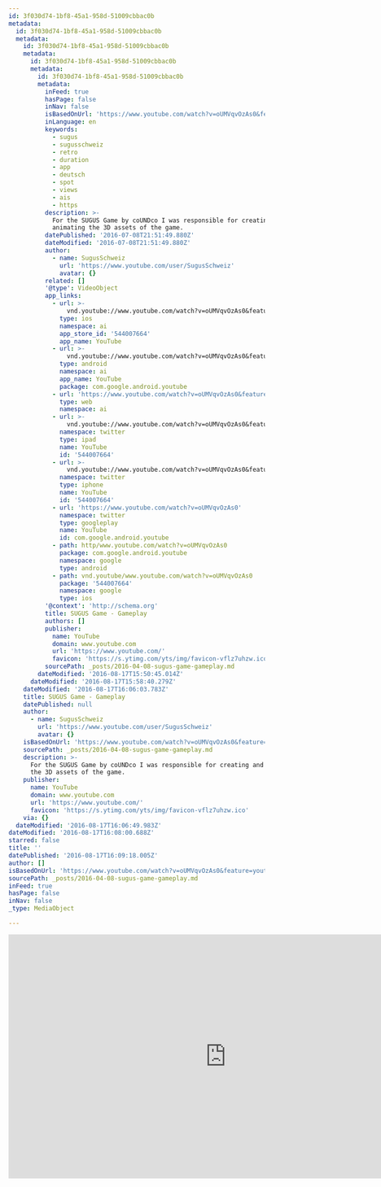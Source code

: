 ```yaml
---
id: 3f030d74-1bf8-45a1-958d-51009cbbac0b
metadata:
  id: 3f030d74-1bf8-45a1-958d-51009cbbac0b
  metadata:
    id: 3f030d74-1bf8-45a1-958d-51009cbbac0b
    metadata:
      id: 3f030d74-1bf8-45a1-958d-51009cbbac0b
      metadata:
        id: 3f030d74-1bf8-45a1-958d-51009cbbac0b
        metadata:
          inFeed: true
          hasPage: false
          inNav: false
          isBasedOnUrl: 'https://www.youtube.com/watch?v=oUMVqvOzAs0&feature=youtu.be'
          inLanguage: en
          keywords:
            - sugus
            - sugusschweiz
            - retro
            - duration
            - app
            - deutsch
            - spot
            - views
            - ais
            - https
          description: >-
            For the SUGUS Game by coUNDco I was responsible for creating and
            animating the 3D assets of the game.
          datePublished: '2016-07-08T21:51:49.880Z'
          dateModified: '2016-07-08T21:51:49.880Z'
          author:
            - name: SugusSchweiz
              url: 'https://www.youtube.com/user/SugusSchweiz'
              avatar: {}
          related: []
          '@type': VideoObject
          app_links:
            - url: >-
                vnd.youtube://www.youtube.com/watch?v=oUMVqvOzAs0&feature=applinks
              type: ios
              namespace: ai
              app_store_id: '544007664'
              app_name: YouTube
            - url: >-
                vnd.youtube://www.youtube.com/watch?v=oUMVqvOzAs0&feature=applinks
              type: android
              namespace: ai
              app_name: YouTube
              package: com.google.android.youtube
            - url: 'https://www.youtube.com/watch?v=oUMVqvOzAs0&feature=applinks'
              type: web
              namespace: ai
            - url: >-
                vnd.youtube://www.youtube.com/watch?v=oUMVqvOzAs0&feature=applinks
              namespace: twitter
              type: ipad
              name: YouTube
              id: '544007664'
            - url: >-
                vnd.youtube://www.youtube.com/watch?v=oUMVqvOzAs0&feature=applinks
              namespace: twitter
              type: iphone
              name: YouTube
              id: '544007664'
            - url: 'https://www.youtube.com/watch?v=oUMVqvOzAs0'
              namespace: twitter
              type: googleplay
              name: YouTube
              id: com.google.android.youtube
            - path: http/www.youtube.com/watch?v=oUMVqvOzAs0
              package: com.google.android.youtube
              namespace: google
              type: android
            - path: vnd.youtube/www.youtube.com/watch?v=oUMVqvOzAs0
              package: '544007664'
              namespace: google
              type: ios
          '@context': 'http://schema.org'
          title: SUGUS Game - Gameplay
          authors: []
          publisher:
            name: YouTube
            domain: www.youtube.com
            url: 'https://www.youtube.com/'
            favicon: 'https://s.ytimg.com/yts/img/favicon-vflz7uhzw.ico'
          sourcePath: _posts/2016-04-08-sugus-game-gameplay.md
        dateModified: '2016-08-17T15:50:45.014Z'
      dateModified: '2016-08-17T15:58:40.279Z'
    dateModified: '2016-08-17T16:06:03.783Z'
    title: SUGUS Game - Gameplay
    datePublished: null
    author:
      - name: SugusSchweiz
        url: 'https://www.youtube.com/user/SugusSchweiz'
        avatar: {}
    isBasedOnUrl: 'https://www.youtube.com/watch?v=oUMVqvOzAs0&feature=youtu.be'
    sourcePath: _posts/2016-04-08-sugus-game-gameplay.md
    description: >-
      For the SUGUS Game by coUNDco I was responsible for creating and animating
      the 3D assets of the game.
    publisher:
      name: YouTube
      domain: www.youtube.com
      url: 'https://www.youtube.com/'
      favicon: 'https://s.ytimg.com/yts/img/favicon-vflz7uhzw.ico'
    via: {}
  dateModified: '2016-08-17T16:06:49.983Z'
dateModified: '2016-08-17T16:08:00.688Z'
starred: false
title: ''
datePublished: '2016-08-17T16:09:18.005Z'
author: []
isBasedOnUrl: 'https://www.youtube.com/watch?v=oUMVqvOzAs0&feature=youtu.be'
sourcePath: _posts/2016-04-08-sugus-game-gameplay.md
inFeed: true
hasPage: false
inNav: false
_type: MediaObject

---
```

<iframe src="https://cdn.embedly.com/widgets/media.html?src=https%3A%2F%2Fwww.youtube.com%2Fembed%2FoUMVqvOzAs0%3Ffeature%3Doembed&amp;url=https%3A%2F%2Fwww.youtube.com%2Fwatch%3Fv%3DoUMVqvOzAs0%26feature%3Dyoutu.be&amp;image=https%3A%2F%2Fi.ytimg.com%2Fvi%2FoUMVqvOzAs0%2Fhqdefault.jpg&amp;key=b7d04c9b404c499eba89ee7072e1c4f7&amp;type=text%2Fhtml&amp;schema=youtube" width="854" height="480" scrolling="no" frameborder="0" allowfullscreen="allowfullscreen" style=""></iframe>
